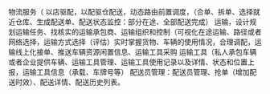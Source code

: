 物流服务（
以店驱配，以配驱仓配送，动态路由前置调度，（合单、拆单、选择就近仓库、生成配送单、配送状态监控：部分在途、全部配送完成）
运输，设计规划运输任务、找核实的运输承包商、运输组织和控制（可视化在途运输、路径或者网络选择，运输方式选择（评估）实时掌握货物、车辆的使用情况，合理调配，运输线上化接单、推送车辆资源闲置信息、运输工具采购
运输工具（私人承包车辆或者企业提供车辆、运输工具管理、运输工具使用记录以及详情、状态和位置上报，运输工具信息（承载、车牌号等）
配送员管理：配送员管理、抢单（增加配送时效）、配送详情、配送历史列表。